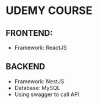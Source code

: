 # UDEMY COURSE

## FRONTEND:
- Framework: ReactJS

## BACKEND
- Framework: NestJS
- Database: MySQL
- Using swagger to call API